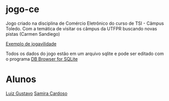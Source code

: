 # jogo-ce
Jogo criado na disciplina de Comércio Eletrônico do curso de TSI - Câmpus Toledo. Com a temática de visitar os câmpus da UTFPR buscando novas pistas (Carmen Sandiego) 

[Exemplo de jogavilidade](https://earth.google.com/web/@17.90693717,-12.41937117,-34606.6327455a,57359668.97d,35y,0.00004064h,18.19296234t,0r/data=CjwSOhIgYmU3N2ZmYzU0MTc1MTFlOGFlOGZkMzdkYTU5MmE0MmEiFnNwbC14LXgteC1zcGxhc2hzY3JlZW4)

Todos os dados do jogo estão em um arquivo sqlite e pode ser editado com o programa [DB Browser for SQLite](https://sqlitebrowser.org/)

# Alunos

[Luiz Gustavo](https://github.com/LuizGustavoWT)
[Samira Cardoso](https://github.com/SamiraCardoso)
